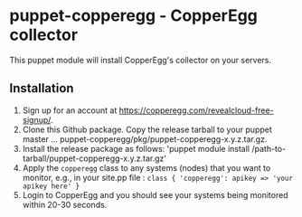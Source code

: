 puppet-copperegg - CopperEgg collector 
==========================================

This puppet module will install CopperEgg's collector on your servers.

Installation
------------

1. Sign up for an account at https://copperegg.com/revealcloud-free-signup/.
2. Clone this Github package. Copy the release tarball to your puppet master ... puppet-copperegg/pkg/puppet-copperegg-x.y.z.tar.gz.
3. Install the release package as follows: 'puppet module install /path-to-tarball/puppet-copperegg-x.y.z.tar.gz'   
3. Apply the `copperegg` class to any systems (nodes) that you want to monitor, e.g., in your site.pp file : `class { 'copperegg': apikey => 'your apikey here' }`
4. Login to CopperEgg and you should see your systems being monitored within 20-30 seconds.
